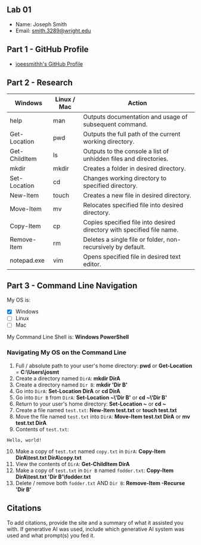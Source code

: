 ## Lab 01

- Name: Joseph Smith
- Email: smith.3289@wright.edu

## Part 1 - GitHub Profile

- [joeesmithh's GitHub Profile](https://github.com/joeesmithh)

## Part 2 - Research

| Windows | Linux / Mac | Action |
| ---     | ---         | ---    |
| help    | man         | Outputs documentation and usage of subsequent command.       |
| Get-Location | pwd    | Outputs the full path of the current working directory.       |
| Get-ChildItem | ls    | Outputs to the console a list of unhidden files and directories.      |
| mkdir   | mkdir       | Creates a folder in desired directory.       |
| Set-Location | cd     | Changes working directory to specified directory.       |
| New-Item | touch      | Creates a new file in desired directory.       |
| Move-Item | mv        | Relocates specified file into desired directory.       |
| Copy-Item | cp        | Copies specified file into desired directory with specified file name.       |
| Remove-Item | rm      | Deletes a single file or folder, non-recursively by default.       |
| notepad.exe | vim     | Opens specified file in desired text editor.       |

## Part 3 - Command Line Navigation

My OS is:
- [x] Windows
- [ ] Linux
- [ ] Mac

My Command Line Shell is: **Windows PowerShell**

### Navigating My OS on the Command Line

1. Full / absolute path to your user's home directory: **pwd** or **Get-Location** = **C:\Users\josmt**
2. Create a directory named `DirA`: **mkdir DirA**
3. Create a directory named `Dir B`: **mkdir 'Dir B'**
4. Go into `DirA`: **Set-Location DirA** or **cd DirA**
5. Go into `Dir B` from `DirA`: **Set-Location ~\\'Dir B'** or **cd ~\\'Dir B'**
6. Return to your user's home directory: **Set-Location ~** or **cd ~**
7. Create a file named `test.txt`: **New-Item test.txt** or **touch test.txt**
8. Move the file named `test.txt` into `DirA`: **Move-Item test.txt DirA** or **mv test.txt DirA**
9. Contents of `test.txt`:
```
Hello, world!
```
10. Make a copy of `test.txt` named `copy.txt` in `DirA`: **Copy-Item DirA\test.txt DirA\copy.txt**
11. View the contents of `DirA`: **Get-ChildItem DirA**
12. Make a copy of `test.txt` in `Dir B` named `fodder.txt`: **Copy-Item DirA\test.txt 'Dir B'\fodder.txt**
13. Delete / remove both `fodder.txt` AND `Dir B`: **Remove-Item -Recurse 'Dir B'**

## Citations

To add citations, provide the site and a summary of what it assisted you with.  If generative AI was used, include which generative AI system was used and what prompt(s) you fed it.